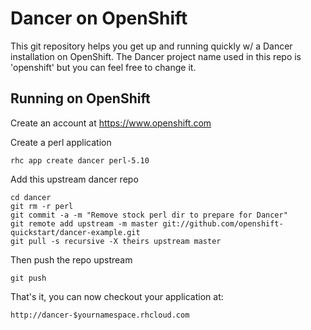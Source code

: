 Dancer on OpenShift
===================

This git repository helps you get up and running quickly w/ a Dancer installation
on OpenShift.  The Dancer project name used in this repo is 'openshift'
but you can feel free to change it.


Running on OpenShift
----------------------------

Create an account at https://www.openshift.com

Create a perl application

    rhc app create dancer perl-5.10

Add this upstream dancer repo

    cd dancer
    git rm -r perl
    git commit -a -m "Remove stock perl dir to prepare for Dancer"
    git remote add upstream -m master git://github.com/openshift-quickstart/dancer-example.git
    git pull -s recursive -X theirs upstream master
    
Then push the repo upstream

    git push

That's it, you can now checkout your application at:

    http://dancer-$yournamespace.rhcloud.com

